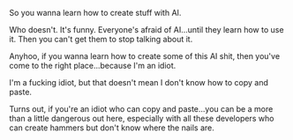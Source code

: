 So you wanna learn how to create stuff with AI.

Who doesn't. It's funny. Everyone's afraid of AI...until they learn how to use it. Then you can't get them to stop talking about it.

Anyhoo, if you wanna learn how to create some of this AI shit, then you've come to the right place...because I'm an idiot.

I'm a fucking idiot, but that doesn't mean I don't know how to copy and paste.

Turns out, if you're an idiot who can copy and paste...you can be a more than a little dangerous out here, especially with all these developers who can create hammers but don't know where the nails are.
